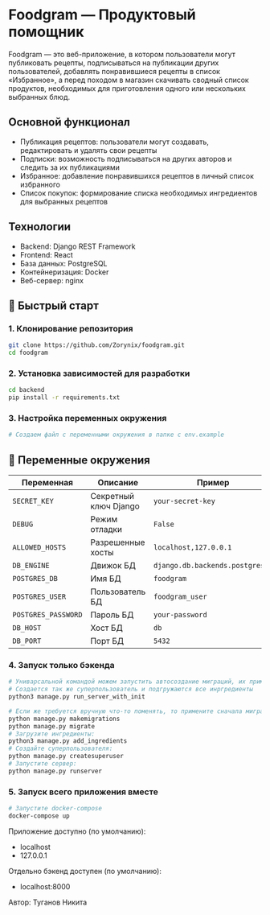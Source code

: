 # Foodgram — Продуктовый помощник

Foodgram — это веб-приложение, в котором пользователи могут публиковать рецепты, подписываться на публикации других пользователей, добавлять понравившиеся рецепты в список «Избранное», а перед походом в магазин скачивать сводный список продуктов, необходимых для приготовления одного или нескольких выбранных блюд.

## Основной функционал

- Публикация рецептов: пользователи могут создавать, редактировать и удалять свои рецепты
- Подписки: возможность подписываться на других авторов и следить за их публикациями
- Избранное: добавление понравившихся рецептов в личный список избранного
- Список покупок: формирование списка необходимых ингредиентов для выбранных рецептов

## Технологии

- Backend: Django REST Framework
- Frontend: React
- База данных: PostgreSQL
- Контейнеризация: Docker
- Веб-сервер: nginx

## 🚀 Быстрый старт

### 1. Клонирование репозитория
```bash
git clone https://github.com/Zorynix/foodgram.git
cd foodgram
```

### 2. Установка зависимостей для разработки
```bash
cd backend
pip install -r requirements.txt
```

### 3. Настройка переменных окружения
```bash
# Создаем файл с переменными окружения в папке с env.example
```

## 📝 Переменные окружения

| Переменная | Описание | Пример |
|------------|----------|---------|
| `SECRET_KEY` | Секретный ключ Django | `your-secret-key` |
| `DEBUG` | Режим отладки | `False` |
| `ALLOWED_HOSTS` | Разрешенные хосты | `localhost,127.0.0.1` |
| `DB_ENGINE` | Движок БД | `django.db.backends.postgresql` |
| `POSTGRES_DB` | Имя БД | `foodgram` |
| `POSTGRES_USER` | Пользователь БД | `foodgram_user` |
| `POSTGRES_PASSWORD` | Пароль БД | `your-password` |
| `DB_HOST` | Хост БД | `db` |
| `DB_PORT` | Порт БД | `5432` |

### 4. Запуск только бэкенда
```bash
# Униварсальной командой можем запустить автосоздание миграций, их применение
# Создается так же суперпользователь и подгружаются все инргредиенты
python3 manage.py run_server_with_init
```
```bash
# Если же требуется вручную что-то поменять, то примените сначала миграции:
python manage.py makemigrations
python manage.py migrate
# Загрузите ингредиенты:
python3 manage.py add_ingredients
# Создайте суперпользователя:
python manage.py createsuperuser
# Запустите сервер:
python manage.py runserver
```

### 5. Запуск всего приложения вместе
```bash
# Запустите docker-compose
docker-compose up
```

Приложение доступно (по умолчанию):
- localhost
- 127.0.0.1

Отдельно бэкенд доступен (по умолчанию):
- localhost:8000

Автор:
Туганов Никита
